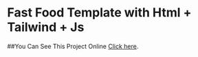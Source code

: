 # Fast Food Template with Html + Tailwind + Js  

##You Can See This Project Online [Click here](https://mmdrezakz.github.io/fast-food/).


